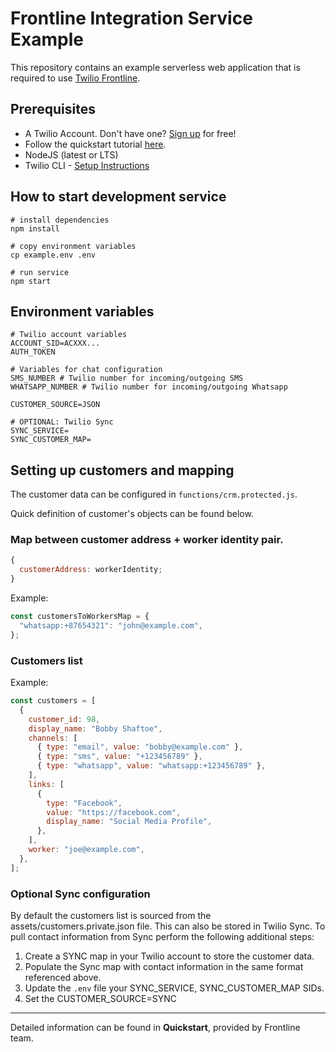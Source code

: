 # Frontline Integration Service Example

This repository contains an example serverless web application that is required to use [Twilio Frontline](https://www.twilio.com/frontline).

## Prerequisites

- A Twilio Account. Don't have one? [Sign up](https://www.twilio.com/try-twilio) for free!
- Follow the quickstart tutorial [here](https://www.twilio.com/docs/frontline/nodejs-demo-quickstart).
- NodeJS (latest or LTS)
- Twilio CLI - [Setup Instructions](https://www.twilio.com/docs/twilio-cli/quickstart)

## How to start development service

```shell script
# install dependencies
npm install

# copy environment variables
cp example.env .env

# run service
npm start
```

## Environment variables

```
# Twilio account variables
ACCOUNT_SID=ACXXX...
AUTH_TOKEN

# Variables for chat configuration
SMS_NUMBER # Twilio number for incoming/outgoing SMS
WHATSAPP_NUMBER # Twilio number for incoming/outgoing Whatsapp

CUSTOMER_SOURCE=JSON

# OPTIONAL: Twilio Sync
SYNC_SERVICE=
SYNC_CUSTOMER_MAP=

```

## Setting up customers and mapping

The customer data can be configured in `functions/crm.protected.js`.

Quick definition of customer's objects can be found below.

### Map between customer address + worker identity pair.

```js
{
  customerAddress: workerIdentity;
}
```

Example:

```js
const customersToWorkersMap = {
  "whatsapp:+87654321": "john@example.com",
};
```

### Customers list

Example:

```js
const customers = [
  {
    customer_id: 98,
    display_name: "Bobby Shaftoe",
    channels: [
      { type: "email", value: "bobby@example.com" },
      { type: "sms", value: "+123456789" },
      { type: "whatsapp", value: "whatsapp:+123456789" },
    ],
    links: [
      {
        type: "Facebook",
        value: "https://facebook.com",
        display_name: "Social Media Profile",
      },
    ],
    worker: "joe@example.com",
  },
];
```

### Optional Sync configuration

By default the customers list is sourced from the assets/customers.private.json file. This can also be stored in Twilio Sync. To pull contact information from Sync perform the following additional steps:

1. Create a SYNC map in your Twilio account to store the customer data.
1. Populate the Sync map with contact information in the same format referenced above.
1. Update the `.env` file your SYNC_SERVICE, SYNC_CUSTOMER_MAP SIDs.
1. Set the CUSTOMER_SOURCE=SYNC

---

Detailed information can be found in **Quickstart**, provided by Frontline team.
